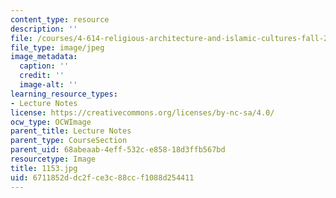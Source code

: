 ```yaml
---
content_type: resource
description: ''
file: /courses/4-614-religious-architecture-and-islamic-cultures-fall-2002/6711852ddc2fce3c88ccf1088d254411_1153.jpg
file_type: image/jpeg
image_metadata:
  caption: ''
  credit: ''
  image-alt: ''
learning_resource_types:
- Lecture Notes
license: https://creativecommons.org/licenses/by-nc-sa/4.0/
ocw_type: OCWImage
parent_title: Lecture Notes
parent_type: CourseSection
parent_uid: 68abeaab-4eff-532c-e858-18d3ffb567bd
resourcetype: Image
title: 1153.jpg
uid: 6711852d-dc2f-ce3c-88cc-f1088d254411
---
```

